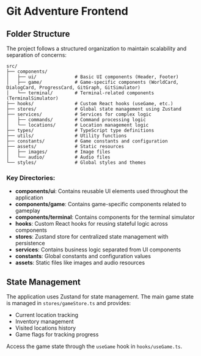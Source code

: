 # Git Adventure Frontend

## Folder Structure

The project follows a structured organization to maintain scalability and separation of concerns:

```
src/
├── components/
│   ├── ui/              # Basic UI components (Header, Footer)
│   ├── game/            # Game-specific components (WorldCard, DialogCard, ProgressCard, GitGraph, GitSimulator)
│   └── terminal/        # Terminal-related components (TerminalSimulator)
├── hooks/               # Custom React hooks (useGame, etc.)
├── stores/              # Global state management using Zustand
├── services/            # Services for complex logic
│   ├── commands/        # Command processing logic
│   └── locations/       # Location management logic
├── types/               # TypeScript type definitions
├── utils/               # Utility functions
├── constants/           # Game constants and configuration
├── assets/              # Static resources
│   ├── images/          # Image files
│   └── audio/           # Audio files
└── styles/              # Global styles and themes
```

### Key Directories:

- **components/ui**: Contains reusable UI elements used throughout the application
- **components/game**: Contains game-specific components related to gameplay
- **components/terminal**: Contains components for the terminal simulator
- **hooks**: Custom React hooks for reusing stateful logic across components
- **stores**: Zustand store for centralized state management with persistence
- **services**: Contains business logic separated from UI components
- **constants**: Global constants and configuration values
- **assets**: Static files like images and audio resources

## State Management

The application uses Zustand for state management. The main game state is managed in `stores/gameStore.ts` and provides:

- Current location tracking
- Inventory management
- Visited locations history
- Game flags for tracking progress

Access the game state through the `useGame` hook in `hooks/useGame.ts`.
